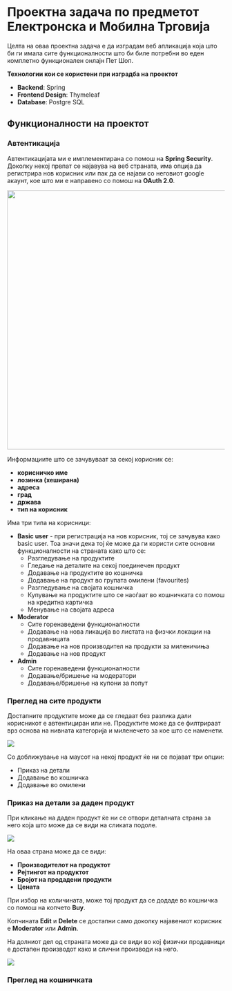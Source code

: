 # Проектна задача по предметот Електронска и Мобилна Трговија

Целта на оваа проектна задача е да изградам веб апликација која што би ги имала сите функционалности што би биле потребни во еден комплетно функционален онлајн Пет Шоп.

**Технологии кои се користени при изградба на проектот**
               
+ **Backend**: Spring
+ **Frontend Design**: Thymeleaf
+ **Database**: Postgre SQL


## Функционалности на проектот

### Автентикација

Автентикацијата ми е имплементирана со помош на **Spring Security**. Доколку некој првпат се најавува на веб страната, има опција да регистрира нов корисник или пак да се најави со неговиот google акаунт, кое што ми е направено со помош на **OAuth 2.0**.

<img src="https://i.ibb.co/MBb3nLb/najava.png" width="600">

Информациите што се зачувуваат за секој корисник се:
+ **корисничко име**
+ **лозинка (хеширана)**
+ **адреса**
+ **град**
+ **држава**
+ **тип на корисник**

Има три типа на корисници:
+ **Basic user** - при регистрација на нов корисник, тој се зачувува како basic user. Тоа значи дека тој ќе може да ги користи сите основни функционалности на страната како што се:
	+ Разгледување на продуктите
	+ Гледање на деталите на секој поединечен продукт
	+ Додавање на продуктите во кошничка
	+ Додавање на продукт во групата омилени (favourites)
	+ Разгледување на својата кошничка
	+ Купување на продуктите што се наоѓаат во кошничката со помош на кредитна картичка
	+ Менување на својата адреса
+ **Moderator**
	+ Сите горенаведени функционалности
	+ Додавање на нова ликација во листата на физчки локации на продавницата
	+ Додавање на нов производител на продукти за миленичиња
	+ Додавање на нов продукт
+ **Admin**
	+ Сите горенаведени функционалности
	+ Додавање/бришење на модератори
	+ Додавање/бришење на купони за попут

### Преглед на сите продукти

Достапните продуктите може да се гледаат без разлика дали корисникот е автентициран или не. Продуктите може да се филтрираат врз основа на нивната категорија и миленечето за кое што се наменети.

<img src="https://i.ibb.co/h79vWHv/shop.png">

Со доближување на маусот на некој продукт ќе ни се појават три опции:
+ Приказ на детали
+ Додавање во кошничка
+ Додавање во омилени

### Приказ на детали за даден продукт

При кликање на даден продукт ќе ни се отвори деталната страна за него која што може да се види на сликата подоле.

<img src="https://i.ibb.co/5BL3XXV/single-product-1.png">

На оваа страна може да се види:
+ **Производителот на продуктот**
+ **Рејтингот на продуктот**
+ **Бројот на продадени продукти**
+ **Цената**

При избор на количината, може тој продукт да се додаде во кошничка со помош на копчето **Buy**.

Копчината **Edit** и **Delete** се достапни само доколку најавениот корисник е **Moderator** или  **Admin**.

На долниот дел од страната може да се види во кој физички продавници е достапен производот како и слични производи на него.

<img src="https://i.ibb.co/crFhFfQ/single-product-2.png">

### Преглед на кошничката






































